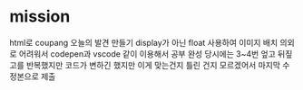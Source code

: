 # mission
html로 coupang 오늘의 발견 만들기 
display가 아닌 float 사용하여 이미지 배치
의외로 어려워서 codepen과 vscode 같이 이용해서 공부
완성 당시에는 3~4번 엎고 뒤짚고를 반복했지만 코드가 변하긴 했지만 이게 맞는건지 틀린 건지 모르겠어서 마지막 수정본으로 제출
